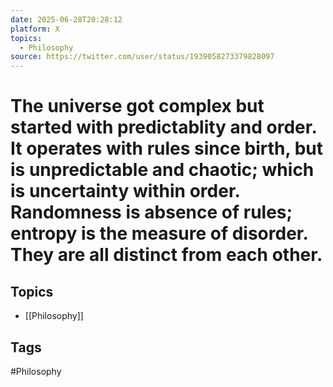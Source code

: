 ```yaml
---
date: 2025-06-28T20:28:12
platform: X
topics:
  - Philosophy
source: https://twitter.com/user/status/1939058273379828097
---
```

# The universe got complex but started with predictablity and order. It operates with rules since birth, but is unpredictable and chaotic; which is uncertainty within order. Randomness is absence of rules; entropy is the measure of disorder. They are all distinct from each other.

## Topics
- [[Philosophy]]

## Tags
#Philosophy